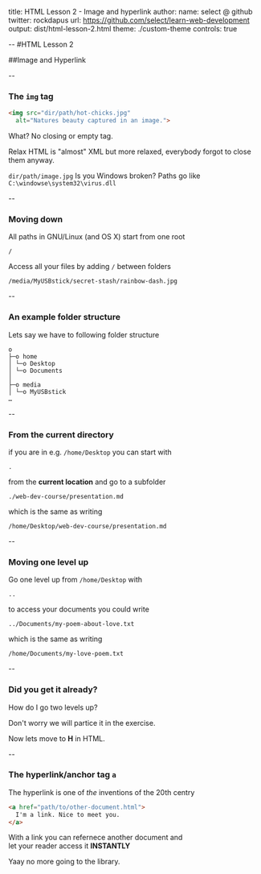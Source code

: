 title: HTML Lesson 2 - Image and hyperlink
author:
  name: select @ github
  twitter: rockdapus
  url: https://github.com/select/learn-web-development
output: dist/html-lesson-2.html
theme: ./custom-theme
controls: true

--
#HTML Lesson 2

##Image and Hyperlink

--
### The `img` tag
```html
<img src="dir/path/hot-chicks.jpg"
  alt="Natures beauty captured in an image.">
```
What? No closing or empty tag.

Relax HTML is "almost" XML but more relaxed, everybody forgot to close them anyway.

`dir/path/image.jpg` Is you Windows broken? Paths go like `C:\windowse\system32\virus.dll`


--
### Moving down
All paths in GNU/Linux (and OS X) start from one root
```
/
```
Access all your files by adding `/` between folders
```
/media/MyUSBstick/secret-stash/rainbow-dash.jpg
```

--
### An example folder structure
Lets say we have to following folder structure
```
o
├─o home
│ └─o Desktop
│ └─o Documents
│
├─o media
│ └─o MyUSBstick
…
```

--
### From the current directory
if you are in e.g. `/home/Desktop` you can start with
```
.
```
from the **current location** and go to a subfolder
```
./web-dev-course/presentation.md
```
which is the same as writing
```
/home/Desktop/web-dev-course/presentation.md
```

--
### Moving one level up
Go one level up from `/home/Desktop` with
```
..
```
to access your documents you could write
```
../Documents/my-poem-about-love.txt
```
which is the same as writing
```
/home/Documents/my-love-poem.txt
```

--
### Did you get it already?
How do I go two levels up?

Don't worry we will partice it in the exercise.

Now lets move to **H** in HTML.

--
### The hyperlink/anchor tag `a`
The hyperlink is one of *the* inventions of the 20th centry
```html
<a href="path/to/other-document.html">
  I'm a link. Nice to meet you.
</a>
```
With a link you can refernece another document and <br>
let your reader access it **INSTANTLY**

Yaay no more going to the library.